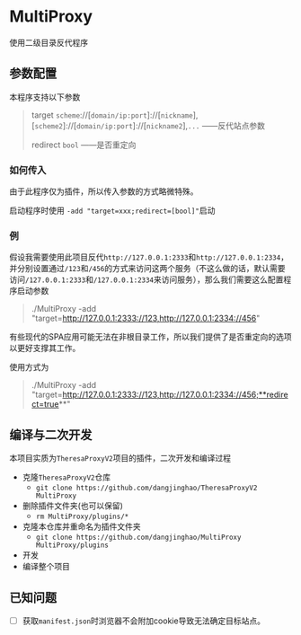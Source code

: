 # MultiProxy
使用二级目录反代程序

## 参数配置



本程序支持以下参数

> target `scheme`://[`domain/ip:port`]://[`nickname`],[`scheme2`]://[`domain/ip:port`]://[`nickname2`],`...`	 ——反代站点参数
>
> redirect `bool`	——是否重定向

### 如何传入

由于此程序仅为插件，所以传入参数的方式略微特殊。

启动程序时使用 `-add "target=xxx;redirect=[bool]"`启动

### 例

假设我需要使用此项目反代`http://127.0.0.1:2333`和`http://127.0.0.1:2334`，并分别设置通过`/123`和`/456`的方式来访问这两个服务（不这么做的话，默认需要访问`/127.0.0.1:2333`和`/127.0.0.1:2334`来访问服务），那么我们需要这么配置程序启动参数

>  ./MultiProxy -add "target=http://127.0.0.1:2333://123,http://127.0.0.1:2334://456"



有些现代的SPA应用可能无法在非根目录工作，所以我们提供了是否重定向的选项以更好支撑其工作。

使用方式为

>  ./MultiProxy -add "target=http://127.0.0.1:2333://123,http://127.0.0.1:2334://456;**redirect=true**"



## 编译与二次开发

本项目实质为`TheresaProxyV2`项目的插件，二次开发和编译过程

- 克隆`TheresaProxyV2`仓库
  - `git clone https://github.com/dangjinghao/TheresaProxyV2 MultiProxy`
- 删除插件文件夹(也可以保留)
  - `rm MultiProxy/plugins/*`
- 克隆本仓库并重命名为插件文件夹
  - `git clone https://github.com/dangjinghao/MultiProxy MultiProxy/plugins ` 
- 开发
- 编译整个项目

## 已知问题

- [ ] 获取`manifest.json`时浏览器不会附加cookie导致无法确定目标站点。

